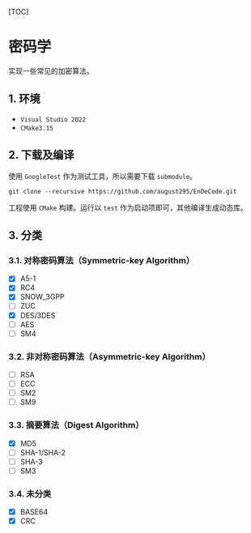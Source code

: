 [TOC]



# 密码学

实现一些常见的加密算法。



## 1. 环境

- `Visual Studio 2022`
- `CMake3.15`



## 2. 下载及编译

使用 `GoogleTest` 作为测试工具，所以需要下载 `submodule`。

```
git clone --recursive https://github.com/august295/EnDeCode.git
```

工程使用 `CMake` 构建。运行以 `test` 作为启动项即可，其他编译生成动态库。



## 3. 分类

### 3.1. 对称密码算法（Symmetric-key Algorithm）

- [x] A5-1
- [x] RC4
- [x] SNOW_3GPP
- [ ] ZUC
- [x] DES/3DES
- [ ] AES
- [ ] SM4

### 3.2. 非对称密码算法（Asymmetric-key Algorithm）

- [ ] RSA
- [ ] ECC
- [ ] SM2
- [ ] SM9

### 3.3. 摘要算法（Digest Algorithm）

- [x] MD5
- [ ] SHA-1/SHA-2
- [ ] SHA-3
- [ ] SM3

### 3.4. 未分类

- [x] BASE64
- [x] CRC